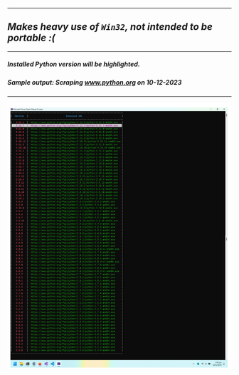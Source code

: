 ---------------------
## ___Makes heavy use of `Win32`, not intended to be portable :(___
---------------------

##### ___Installed Python version will be highlighted.___
##### ___Sample output: Scraping www.python.org on 10-12-2023___
-------
<img src="./output.jpg">